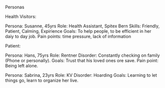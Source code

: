 Personas

Health Visitors:

Persona: Susanne, 45yrs
Role: Health Assistant, Spitex Bern
Skills: Friendly, Patient, Calming, Expirience
Goals: To help people, to be efficient in her daiy to day job.
Pain points: time pressure, lack of information


Patient:

Persona: Hans, 75yrs
Role: Rentner
Disorder: Constantly checking on family (Phone or personally).
Goals: Trust that his loved ones ore save.
Pain point: Being left alone.

Persona: Sabrina, 23yrs
Role: KV
Disorder: Hoarding
Goals: Learning to let things go, learn to organize her live.



